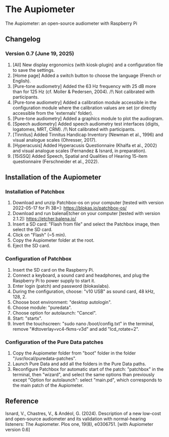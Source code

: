 # The Aupiometer
The Aupiometer: an open-source audiometer with Raspberry Pi

## Changelog
### Version 0.7 (June 19, 2025)
1) [All] New display ergonomics (with kiosk-plugin) and a configuration file to save the settings.
2) [Home page] Added a switch button to choose the language (French or English).
3) [Pure-tone audiometry] Added the 63 Hz frequency with 25 dB more than for 125 Hz (cf. Moller & Pedersen, 2004). /!\ Not calibrated with participants.
4) [Pure-tone audiometry] Added a calibration module accessible in the configuration module where the calibration values ​​are set (or directly accessible from the 'externals' folder).
5) [Pure-tone audiometry] Added a graphics module to plot the audiogram.
6) [Speech audiometry] Added speech audiometry test interfaces (digits, logatomes, MRT, CRM). /!\ Not calibrated with participants.
7) [Tinnitus] Added Tinnitus Handicap Inventory (Newman et al., 1996) and visual analogue scales (Ohresser, 2017).
8) [Hyperacusis] Added Hyperacusis Questionnaire (Khalfa et al., 2002) and visual analogue scales (Fernandez & Isnard, in preparation).
9) [15iSSQ] Added Speech, Spatial and Qualities of Hearing 15-item questionnaire (Ferschneider et al., 2022).

## Installation of the Aupiometer
### Installation of Patchbox
1) Download and unzip Patchbox-os on your computer [tested with version 2022-05-17 for Pi 3B+]: https://blokas.io/patchbox-os/
2) Download and run balenaEtcher on your computer [tested with version 2.1.2]: https://etcher.balena.io/
3) Insert a SD card: "Flash from file" and select the Patchbox image, then select the SD card.
5) Click on "Flash" (~5 min).
6) Copy the Aupiometer folder at the root.
7) Eject the SD card.

### Configuration of Patchbox
1) Insert the SD card on the Raspberry Pi.
2) Connect a keyboard, a sound card and headphones, and plug the Raspberry Pi to power supply to start it.
3) Enter login (patch) and password (blokaslabs).
4) During the configuration, choose: "v10 USB" as sound card, 48 kHz, 128, 2.
5) Choose boot environment: "desktop autologin".
6) Choose module: "puredata".
7) Choose option for autolaunch: "Cancel".
8) Start: "startx".
9) Invert the touchscreen: "sudo nano /boot/config.txt" in the terminal, remove "#dtoverlay=vc4-fkms-v3d" and add "lcd_rotate=2".

### Configuration of the Pure Data patches
1) Copy the Aupiometer folder from "boot" folder in the folder "/usr/local/puredata-patches".
2) Launch Pure Data and add all the folders in the Pure Data paths.
3) Reconfigure Patchbox for automatic start of the patch: "patchbox" in the terminal, then "wizard", and select the same options than previously except "Option for autolaunch": select "main.pd", which corresponds to the main patch of the Aupiometer.

## Reference
Isnard, V., Chastres, V., & Andéol, G. (2024). Description of a new low-cost and open-source audiometer and its validation with normal-hearing listeners: The Aupiometer. Plos one, 19(8), e0306751. [with Aupiometer version 0.6]
